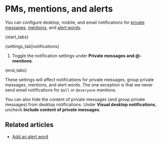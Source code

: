 # PMs, mentions, and alerts

You can configure desktop, mobile, and email notifications for
[private messages](/help/private-messages), [mentions](/help/mention-a-user-or-group), and
[alert words](/help/add-an-alert-word).

{start_tabs}

{settings_tab|notifications}

1. Toggle the notification settings under **Private messages and @-mentions**.

{end_tabs}

These settings will affect notifications for private messages, group private
messages, mentions, and alert words. The one exception is that we never
send email notifications for `@all` or `@everyone` mentions.

You can also hide the content of private messages (and group private
messages) from desktop notifications.
Under **Visual desktop notifications**, uncheck
**Include content of private messages**.

## Related articles

* [Add an alert word](/help/add-an-alert-word)
